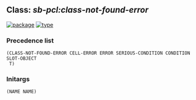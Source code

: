 ## Class: ***sb-pcl:class-not-found-error***
[![package](https://img.shields.io/badge/Package-SB--PCL-5f9ea0.svg?style=social&colorA=999999)](../) [![type](https://img.shields.io/badge/Type-Class-5f9ea0.svg?style=social&colorA=999999)](../#class) 
### Precedence list
```
(CLASS-NOT-FOUND-ERROR CELL-ERROR ERROR SERIOUS-CONDITION CONDITION SLOT-OBJECT
 T)
```
### Initargs
```
(NAME NAME)
```
